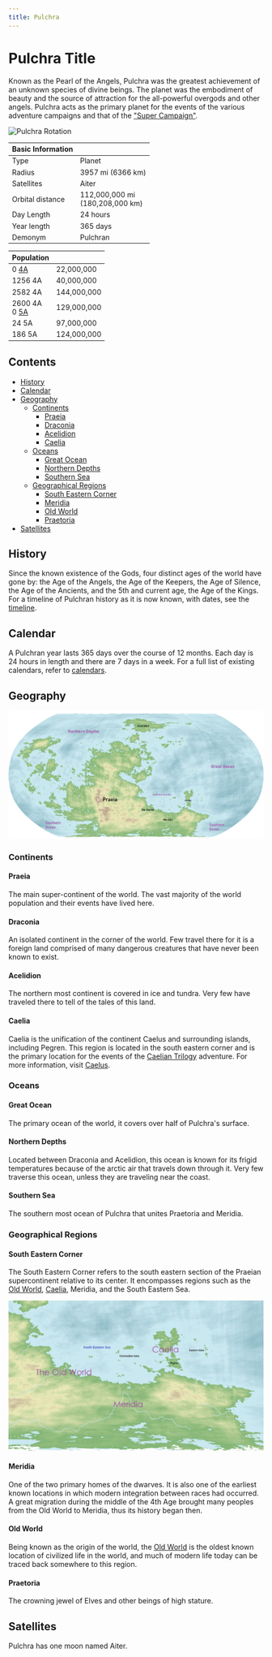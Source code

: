 ```yaml
---
title: Pulchra
---
```


# Pulchra Title

Known as the Pearl of the Angels, Pulchra was the greatest achievement of an unknown species of divine beings. The planet was the embodiment of beauty and the source of attraction for the all-powerful overgods and other angels. Pulchra acts as the primary planet for the events of the various adventure campaigns and that of the ["Super Campaign"](../../Campaigns/super_campaign.md).

![Pulchra Rotation](../../Media/east_to_west.gif)

| Basic Information | |
| - | - |
| Type | Planet |
| Radius | 3957 mi (6366 km) |
| Satellites | Aiter |
| Orbital distance  | 112,000,000 mi<br>(180,208,000 km) |
| Day Length | 24 hours |
| Year length | 365 days |
| Demonym | Pulchran |

| Population | |
| - | - |
| 0 [4A](../../Events/timeline.md#4th---age-of-the-ancients) | 22,000,000 |
| 1256 4A | 40,000,000 |
| 2582 4A | 144,000,000 |
| 2600 4A<br>0 [5A](../../Events/timeline.md#5th---age-of-the-kings) | 129,000,000 |
| 24 5A | 97,000,000 |
| 186 5A | 124,000,000 |

## Contents

- [History](#history)
- [Calendar](#calendar)
- [Geography](#geography)
  - [Continents](#continents)
    - [Praeia](#praeia)
    - [Draconia](#draconia)
    - [Acelidion](#acelidion)
    - [Caelia](#caelia)
  - [Oceans](#oceans)
    - [Great Ocean](#great-ocean)
    - [Northern Depths](#northern-depths)
    - [Southern Sea](#southern-sea)
  - [Geographical Regions](#geographical-regions)
    - [South Eastern Corner](#south-eastern-corner)
    - [Meridia](#meridia)
    - [Old World](#old-world)
    - [Praetoria](#praetoria)
- [Satellites](#satellites)

## History

Since the known existence of the Gods, four distinct ages of the world have gone by: the Age of the Angels, the Age of the Keepers, the Age of Silence, the Age of the Ancients, and the 5th and current age, the Age of the Kings. For a timeline of Pulchran history as it is now known, with dates, see the [timeline](../../Events/timeline.md).

## Calendar

A Pulchran year lasts 365 days over the course of 12 months. Each day is 24 hours in length and there are 7 days in a week. For a full list of existing calendars, refer to [calendars](../../Events/timeline.md#calendars).

## Geography

![Pulchra Labels](../../Media/pulchra_labels.png)

### Continents

#### Praeia

The main super-continent of the world. The vast majority of the world population and their events have lived here.

#### Draconia

An isolated continent in the corner of the world. Few travel there for it is a foreign land comprised of many dangerous creatures that have never been known to exist.

#### Acelidion

The northern most continent is covered in ice and tundra. Very few have traveled there to tell of the tales of this land.

#### Caelia

Caelia is the unification of the continent Caelus and surrounding islands, including Pegren. This region is located in the south eastern corner and is the primary location for the events of the [Caelian Trilogy](../../Campaigns/caelian_trilogy.md) adventure. For more information, visit [Caelus](../Land/caelus.md).

### Oceans

#### Great Ocean

The primary ocean of the world, it covers over half of Pulchra's surface.

#### Northern Depths

Located between Draconia and Acelidion, this ocean is known for its frigid temperatures because of the arctic air that travels down through it. Very few traverse this ocean, unless they are traveling near the coast.

#### Southern Sea

The southern most ocean of Pulchra that unites Praetoria and Meridia.

### Geographical Regions

#### South Eastern Corner

The South Eastern Corner refers to the south eastern section of the Praeian supercontinent relative to its center. It encompasses regions such as the [Old World](../Land/old_world.md), [Caelia](../Land/caelus.md), Meridia, and the South Eastern Sea.

![South Eastern Corner](../../Media/south_eastern_corner.png)

#### Meridia

One of the two primary homes of the dwarves. It is also one of the earliest known locations in which modern integration between races had occurred. A great migration during the middle of the 4th Age brought many peoples from the Old World to Meridia, thus its history began then.

#### Old World

Being known as the origin of the world, the [Old World](../Land/old_world.md) is the oldest known location of civilized life in the world, and much of modern life today can be traced back somewhere to this region.

#### Praetoria

The crowning jewel of Elves and other beings of high stature.

## Satellites

Pulchra has one moon named Aiter.
